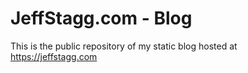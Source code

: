 # JeffStagg.com - Blog

This is the public repository of my static blog hosted at https://jeffstagg.com